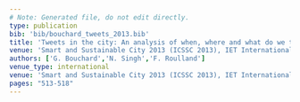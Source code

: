 ```yaml
---
# Note: Generated file, do not edit directly.
type: publication
bib: 'bib/bouchard_tweets_2013.bib'
title: 'Tweets in the city: An analysis of when, where and what do we tweet in paris'
venue: 'Smart and Sustainable City 2013 (ICSSC 2013), IET International Conference on ,pp. 513--518'
authors: ['G. Bouchard','N. Singh','F. Roulland']
venue_type: international
venue: 'Smart and Sustainable City 2013 (ICSSC 2013), IET International Conference on'
pages: "513-518"
---
```

